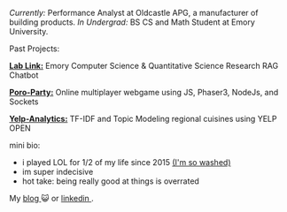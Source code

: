  <i>Currently:</i> Performance Analyst at Oldcastle APG, a manufacturer of building products.
 <i>In Undergrad:</i> BS CS and Math Student at Emory University. 

<p> Past Projects: </p>

__[Lab Link:](https://github.com/rlyn122/lab-link)__ Emory Computer Science & Quantitative Science Research RAG Chatbot

__[Poro-Party:](https://github.com/rlyn122/Poro-Party)__   Online multiplayer webgame using JS, Phaser3, NodeJs, and Sockets

__[Yelp-Analytics:](https://github.com/rlyn122/YelpAnalytics)__  TF-IDF and Topic Modeling regional cuisines using YELP OPEN

mini bio: 
- i played LOL for 1/2 of my life since 2015 [(I'm so washed)](https://op.gg/lol/summoners/na/sukon)
- im super indecisive
- hot take: being really good at things is overrated

 My <a href="https://ryworld-lgb4.vercel.app/"> blog </a> 😺 or <a href="https://www.linkedin.com/in/ryan-lin122/"> linkedin </a>. 
